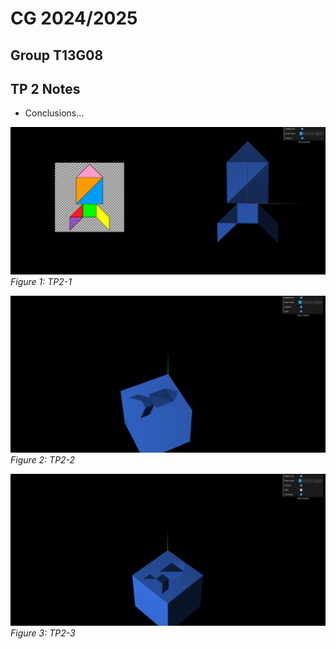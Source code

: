 # CG 2024/2025

## Group T13G08

## TP 2 Notes

- Conclusions...

![Screenshot 1](screenshots/CG-t13g08-tp2-1.png)
*Figure 1: TP2-1*

![Screenshot 1](screenshots/CG-t13g08-tp2-2.png)
*Figure 2: TP2-2*

![Screenshot 1](screenshots/CG-t13g08-tp2-3.png)
*Figure 3: TP2-3*

